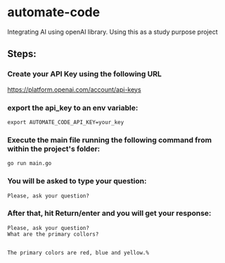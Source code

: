 # automate-code
Integrating AI using openAI library.
Using this as a study purpose project


## Steps:
### Create your API Key using the following URL
https://platform.openai.com/account/api-keys

### export the api_key to an env variable:

    export AUTOMATE_CODE_API_KEY=your_key

### Execute the main file running the following command from within the project's folder:

    go run main.go
### You will be asked to type your question:

    Please, ask your question?
    
### After that, hit Return/enter and you will get your response:

    Please, ask your question?
    What are the primary collors?


    The primary colors are red, blue and yellow.%  
